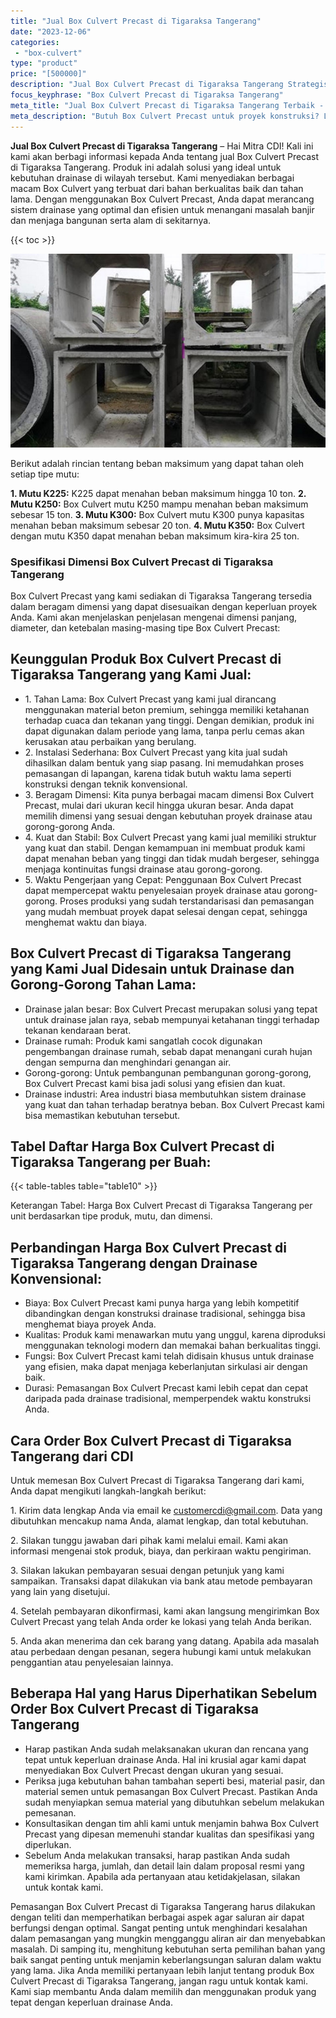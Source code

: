 ```yaml
---
title: "Jual Box Culvert Precast di Tigaraksa Tangerang"
date: "2023-12-06"
categories:
 - "box-culvert"
type: "product"
price: "[500000]"
description: "Jual Box Culvert Precast di Tigaraksa Tangerang Strategis. Box Culvert Precast profesional untuk kebutuhan konstruksi dengan performa superior. Hubungi kami untuk konsultasi mendalam."
focus_keyphrase: "Box Culvert Precast di Tigaraksa Tangerang"
meta_title: "Jual Box Culvert Precast di Tigaraksa Tangerang Terbaik - CDI"
meta_description: "Butuh Box Culvert Precast untuk proyek konstruksi? Layanan profesional kami siap membantu dengan penawaran kompetitif. Segera hubungi kami."
---
```


**Jual Box Culvert Precast di Tigaraksa Tangerang** – Hai Mitra CDI! Kali ini kami akan berbagi informasi kepada Anda tentang jual Box Culvert Precast di Tigaraksa Tangerang. Produk ini adalah solusi yang ideal untuk kebutuhan drainase di wilayah tersebut. Kami menyediakan berbagai macam Box Culvert yang terbuat dari bahan berkualitas baik dan tahan lama. Dengan menggunakan Box Culvert Precast, Anda dapat merancang sistem drainase yang optimal dan efisien untuk menangani masalah banjir dan menjaga bangunan serta alam di sekitarnya.

{{< toc >}}

![Jual Box Culvert Precast di Tigaraksa Tangerang](/images/box-culvert/box-culvert-21.jpg)

Berikut adalah rincian tentang beban maksimum yang dapat tahan oleh setiap tipe mutu:

**1\. Mutu K225:** K225 dapat menahan beban maksimum hingga 10 ton.
**2\. Mutu K250:** Box Culvert mutu K250 mampu menahan beban maksimum sebesar 15 ton.
**3\. Mutu K300:** Box Culvert mutu K300 punya kapasitas menahan beban maksimum sebesar 20 ton.
**4\. Mutu K350:** Box Culvert dengan mutu K350 dapat menahan beban maksimum kira-kira 25 ton.

### Spesifikasi Dimensi Box Culvert Precast di Tigaraksa Tangerang

Box Culvert Precast yang kami sediakan di Tigaraksa Tangerang tersedia dalam beragam dimensi yang dapat disesuaikan dengan keperluan proyek Anda. Kami akan menjelaskan penjelasan mengenai dimensi panjang, diameter, dan ketebalan masing-masing tipe Box Culvert Precast: 

## Keunggulan Produk Box Culvert Precast di Tigaraksa Tangerang yang Kami Jual:

*   1\. Tahan Lama: Box Culvert Precast yang kami jual dirancang menggunakan material beton premium, sehingga memiliki ketahanan terhadap cuaca dan tekanan yang tinggi. Dengan demikian, produk ini dapat digunakan dalam periode yang lama, tanpa perlu cemas akan kerusakan atau perbaikan yang berulang.
*   2\. Instalasi Sederhana: Box Culvert Precast yang kita jual sudah dihasilkan dalam bentuk yang siap pasang. Ini memudahkan proses pemasangan di lapangan, karena tidak butuh waktu lama seperti konstruksi dengan teknik konvensional.
*   3\. Beragam Dimensi: Kita punya berbagai macam dimensi Box Culvert Precast, mulai dari ukuran kecil hingga ukuran besar. Anda dapat memilih dimensi yang sesuai dengan kebutuhan proyek drainase atau gorong-gorong Anda.
*   4\. Kuat dan Stabil: Box Culvert Precast yang kami jual memiliki struktur yang kuat dan stabil. Dengan kemampuan ini membuat produk kami dapat menahan beban yang tinggi dan tidak mudah bergeser, sehingga menjaga kontinuitas fungsi drainase atau gorong-gorong.
*   5\. Waktu Pengerjaan yang Cepat: Penggunaan Box Culvert Precast dapat mempercepat waktu penyelesaian proyek drainase atau gorong-gorong. Proses produksi yang sudah terstandarisasi dan pemasangan yang mudah membuat proyek dapat selesai dengan cepat, sehingga menghemat waktu dan biaya.

## Box Culvert Precast di Tigaraksa Tangerang yang Kami Jual Didesain untuk Drainase dan Gorong-Gorong Tahan Lama:

*   Drainase jalan besar: Box Culvert Precast merupakan solusi yang tepat untuk drainase jalan raya, sebab mempunyai ketahanan tinggi terhadap tekanan kendaraan berat.
*   Drainase rumah: Produk kami sangatlah cocok digunakan pengembangan drainase rumah, sebab dapat menangani curah hujan dengan sempurna dan menghindari genangan air.
*   Gorong-gorong: Untuk pembangunan pembangunan gorong-gorong, Box Culvert Precast kami bisa jadi solusi yang efisien dan kuat.
*   Drainase industri: Area industri biasa membutuhkan sistem drainase yang kuat dan tahan terhadap beratnya beban. Box Culvert Precast kami bisa memastikan kebutuhan tersebut.

## Tabel Daftar Harga Box Culvert Precast di Tigaraksa Tangerang per Buah:

{{< table-tables table="table10" >}}

Keterangan Tabel: Harga Box Culvert Precast di Tigaraksa Tangerang per unit berdasarkan tipe produk, mutu, dan dimensi.

## Perbandingan Harga Box Culvert Precast di Tigaraksa Tangerang dengan Drainase Konvensional:

*   Biaya: Box Culvert Precast kami punya harga yang lebih kompetitif dibandingkan dengan konstruksi drainase tradisional, sehingga bisa menghemat biaya proyek Anda.
*   Kualitas: Produk kami menawarkan mutu yang unggul, karena diproduksi menggunakan teknologi modern dan memakai bahan berkualitas tinggi.
*   Fungsi: Box Culvert Precast kami telah didisain khusus untuk drainase yang efisien, maka dapat menjaga keberlanjutan sirkulasi air dengan baik.
*   Durasi: Pemasangan Box Culvert Precast kami lebih cepat dan cepat daripada pada drainase tradisional, memperpendek waktu konstruksi Anda.

## Cara Order Box Culvert Precast di Tigaraksa Tangerang dari CDI

Untuk memesan Box Culvert Precast di Tigaraksa Tangerang dari kami, Anda dapat mengikuti langkah-langkah berikut:

1\.  Kirim data lengkap Anda via email ke customercdi@gmail.com. Data yang dibutuhkan mencakup nama Anda, alamat lengkap, dan total kebutuhan.

2\.  Silakan tunggu jawaban dari pihak kami melalui email. Kami akan informasi mengenai stok produk, biaya, dan perkiraan waktu pengiriman.

3\.  Silakan lakukan pembayaran sesuai dengan petunjuk yang kami sampaikan. Transaksi dapat dilakukan via bank atau metode pembayaran yang lain yang disetujui.

4\.  Setelah pembayaran dikonfirmasi, kami akan langsung mengirimkan Box Culvert Precast yang telah Anda order ke lokasi yang telah Anda berikan.

5\.  Anda akan menerima dan cek barang yang datang. Apabila ada masalah atau perbedaan dengan pesanan, segera hubungi kami untuk melakukan penggantian atau penyelesaian lainnya.

## Beberapa Hal yang Harus Diperhatikan Sebelum Order Box Culvert Precast di Tigaraksa Tangerang

*   Harap pastikan Anda sudah melaksanakan ukuran dan rencana yang tepat untuk keperluan drainase Anda. Hal ini krusial agar kami dapat menyediakan Box Culvert Precast dengan ukuran yang sesuai.
*   Periksa juga kebutuhan bahan tambahan seperti besi, material pasir, dan material semen untuk pemasangan Box Culvert Precast. Pastikan Anda sudah menyiapkan semua material yang dibutuhkan sebelum melakukan pemesanan.
*   Konsultasikan dengan tim ahli kami untuk menjamin bahwa Box Culvert Precast yang dipesan memenuhi standar kualitas dan spesifikasi yang diperlukan.
*   Sebelum Anda melakukan transaksi, harap pastikan Anda sudah memeriksa harga, jumlah, dan detail lain dalam proposal resmi yang kami kirimkan. Apabila ada pertanyaan atau ketidakjelasan, silakan untuk kontak kami.

Pemasangan Box Culvert Precast di Tigaraksa Tangerang harus dilakukan dengan teliti dan memperhatikan berbagai aspek agar saluran air dapat berfungsi dengan optimal. Sangat penting untuk menghindari kesalahan dalam pemasangan yang mungkin mengganggu aliran air dan menyebabkan masalah. Di samping itu, menghitung kebutuhan serta pemilihan bahan yang baik sangat penting untuk menjamin keberlangsungan saluran dalam waktu yang lama. Jika Anda memiliki pertanyaan lebih lanjut tentang produk Box Culvert Precast di Tigaraksa Tangerang, jangan ragu untuk kontak kami. Kami siap membantu Anda dalam memilih dan menggunakan produk yang tepat dengan keperluan drainase Anda.